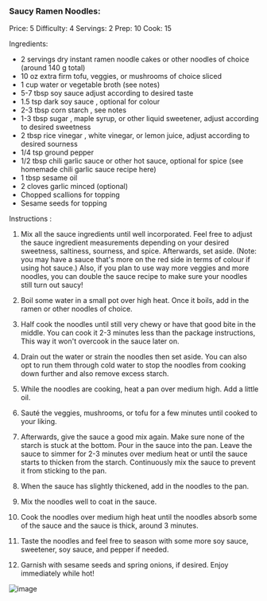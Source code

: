 ### Saucy Ramen Noodles:  ###
Price: 5
Difficulty: 4
Servings: 2
Prep: 10
Cook: 15

Ingredients:

- 2 servings dry instant ramen noodle cakes or other noodles of choice (around 140 g total)
- 10 oz extra firm tofu, veggies, or mushrooms of choice sliced
- 1 cup water or vegetable broth (see notes)
- 5-7 tbsp soy sauce adjust according to desired taste
- 1.5 tsp dark soy sauce , optional for colour
- 2-3 tbsp corn starch , see notes
- 1-3 tbsp sugar , maple syrup, or other liquid sweetener, adjust according to desired sweetness
- 2 tbsp rice vinegar , white vinegar, or lemon juice, adjust according to desired sourness
- 1/4 tsp ground pepper
- 1/2 tbsp chili garlic sauce or other hot sauce, optional for spice (see homemade chili garlic sauce recipe here)
- 1 tbsp sesame oil
- 2 cloves garlic minced (optional)
- Chopped scallions for topping
- Sesame seeds for topping

Instructions :
1. Mix all the sauce ingredients until well incorporated. Feel free to adjust the sauce ingredient measurements depending on your desired sweetness, saltiness, sourness, and spice. Afterwards, set aside. (Note: you may have a sauce that's more on the red side in terms of colour if using hot sauce.)
Also, if you plan to use way more veggies and more noodles, you can double the sauce recipe to make sure your noodles still turn out saucy!

2. Boil some water in a small pot over high heat. Once it boils, add in the ramen or other noodles of choice.

3. Half cook the noodles until still very chewy or have that good bite in the middle. You can cook it 2-3 minutes less than the package instructions, This way it won't overcook in the sauce later on.

4. Drain out the water or strain the noodles then set aside. You can also opt to run them through cold water to stop the noodles from cooking down further and also remove excess starch.

5. While the noodles are cooking, heat a pan over medium high. Add a little oil.

6. Sauté the veggies, mushrooms, or tofu for a few minutes until cooked to your liking.

7. Afterwards, give the sauce a good mix again. Make sure none of the starch is stuck at the bottom. Pour in the sauce into the pan. Leave the sauce to simmer for 2-3 minutes over medium heat or until the sauce starts to thicken from the starch. Continuously mix the sauce to prevent it from sticking to the pan.

8. When the sauce has slightly thickened, add in the noodles to the pan.

9. Mix the noodles well to coat in the sauce.

10. Cook the noodles over medium high heat until the noodles absorb some of the sauce and the sauce is thick, around 3 minutes.

11. Taste the noodles and feel free to season with some more soy sauce, sweetener, soy sauce, and pepper if needed.

12. Garnish with sesame seeds and spring onions, if desired. Enjoy immediately while hot!

![image](https://user-images.githubusercontent.com/77455675/162573672-5d4f6a6b-1270-4805-81f3-6d2421e1e028.png)

